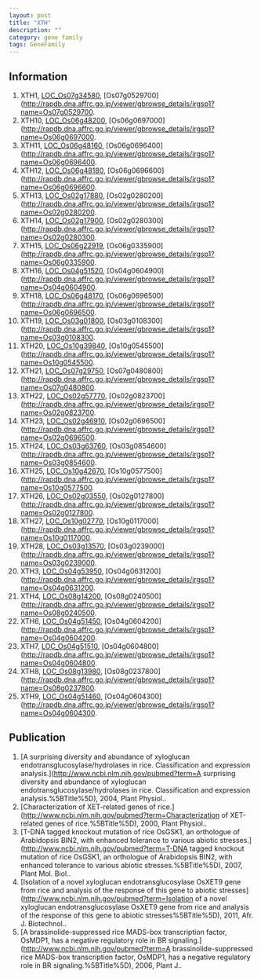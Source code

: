 ```yaml
---
layout: post
title: "XTH"
description: ""
category: gene family
tags: GeneFamily
---
```


## Information
1. XTH1, [LOC_Os07g34580](http://rice.plantbiology.msu.edu/cgi-bin/ORF_infopage.cgi?orf=LOC_Os07g34580), [Os07g0529700](http://rapdb.dna.affrc.go.jp/viewer/gbrowse_details/irgsp1?name=Os07g0529700.
2. XTH10, [LOC_Os06g48200](http://rice.plantbiology.msu.edu/cgi-bin/ORF_infopage.cgi?orf=LOC_Os06g48200), [Os06g0697000](http://rapdb.dna.affrc.go.jp/viewer/gbrowse_details/irgsp1?name=Os06g0697000.
3. XTH11, [LOC_Os06g48160](http://rice.plantbiology.msu.edu/cgi-bin/ORF_infopage.cgi?orf=LOC_Os06g48160), [Os06g0696400](http://rapdb.dna.affrc.go.jp/viewer/gbrowse_details/irgsp1?name=Os06g0696400.
4. XTH12, [LOC_Os06g48180](http://rice.plantbiology.msu.edu/cgi-bin/ORF_infopage.cgi?orf=LOC_Os06g48180), [Os06g0696600](http://rapdb.dna.affrc.go.jp/viewer/gbrowse_details/irgsp1?name=Os06g0696600.
5. XTH13, [LOC_Os02g17880](http://rice.plantbiology.msu.edu/cgi-bin/ORF_infopage.cgi?orf=LOC_Os02g17880), [Os02g0280200](http://rapdb.dna.affrc.go.jp/viewer/gbrowse_details/irgsp1?name=Os02g0280200.
6. XTH14, [LOC_Os02g17900](http://rice.plantbiology.msu.edu/cgi-bin/ORF_infopage.cgi?orf=LOC_Os02g17900), [Os02g0280300](http://rapdb.dna.affrc.go.jp/viewer/gbrowse_details/irgsp1?name=Os02g0280300.
7. XTH15, [LOC_Os06g22919](http://rice.plantbiology.msu.edu/cgi-bin/ORF_infopage.cgi?orf=LOC_Os06g22919), [Os06g0335900](http://rapdb.dna.affrc.go.jp/viewer/gbrowse_details/irgsp1?name=Os06g0335900.
8. XTH16, [LOC_Os04g51520](http://rice.plantbiology.msu.edu/cgi-bin/ORF_infopage.cgi?orf=LOC_Os04g51520), [Os04g0604900](http://rapdb.dna.affrc.go.jp/viewer/gbrowse_details/irgsp1?name=Os04g0604900.
9. XTH18, [LOC_Os06g48170](http://rice.plantbiology.msu.edu/cgi-bin/ORF_infopage.cgi?orf=LOC_Os06g48170), [Os06g0696500](http://rapdb.dna.affrc.go.jp/viewer/gbrowse_details/irgsp1?name=Os06g0696500.
10. XTH19, [LOC_Os03g01800](http://rice.plantbiology.msu.edu/cgi-bin/ORF_infopage.cgi?orf=LOC_Os03g01800), [Os03g0108300](http://rapdb.dna.affrc.go.jp/viewer/gbrowse_details/irgsp1?name=Os03g0108300.
11. XTH20, [LOC_Os10g39840](http://rice.plantbiology.msu.edu/cgi-bin/ORF_infopage.cgi?orf=LOC_Os10g39840), [Os10g0545500](http://rapdb.dna.affrc.go.jp/viewer/gbrowse_details/irgsp1?name=Os10g0545500.
12. XTH21, [LOC_Os07g29750](http://rice.plantbiology.msu.edu/cgi-bin/ORF_infopage.cgi?orf=LOC_Os07g29750), [Os07g0480800](http://rapdb.dna.affrc.go.jp/viewer/gbrowse_details/irgsp1?name=Os07g0480800.
13. XTH22, [LOC_Os02g57770](http://rice.plantbiology.msu.edu/cgi-bin/ORF_infopage.cgi?orf=LOC_Os02g57770), [Os02g0823700](http://rapdb.dna.affrc.go.jp/viewer/gbrowse_details/irgsp1?name=Os02g0823700.
14. XTH23, [LOC_Os02g46910](http://rice.plantbiology.msu.edu/cgi-bin/ORF_infopage.cgi?orf=LOC_Os02g46910), [Os02g0696500](http://rapdb.dna.affrc.go.jp/viewer/gbrowse_details/irgsp1?name=Os02g0696500.
15. XTH24, [LOC_Os03g63760](http://rice.plantbiology.msu.edu/cgi-bin/ORF_infopage.cgi?orf=LOC_Os03g63760), [Os03g0854600](http://rapdb.dna.affrc.go.jp/viewer/gbrowse_details/irgsp1?name=Os03g0854600.
16. XTH25, [LOC_Os10g42670](http://rice.plantbiology.msu.edu/cgi-bin/ORF_infopage.cgi?orf=LOC_Os10g42670), [Os10g0577500](http://rapdb.dna.affrc.go.jp/viewer/gbrowse_details/irgsp1?name=Os10g0577500.
17. XTH26, [LOC_Os02g03550](http://rice.plantbiology.msu.edu/cgi-bin/ORF_infopage.cgi?orf=LOC_Os02g03550), [Os02g0127800](http://rapdb.dna.affrc.go.jp/viewer/gbrowse_details/irgsp1?name=Os02g0127800.
18. XTH27, [LOC_Os10g02770](http://rice.plantbiology.msu.edu/cgi-bin/ORF_infopage.cgi?orf=LOC_Os10g02770), [Os10g0117000](http://rapdb.dna.affrc.go.jp/viewer/gbrowse_details/irgsp1?name=Os10g0117000.
19. XTH28, [LOC_Os03g13570](http://rice.plantbiology.msu.edu/cgi-bin/ORF_infopage.cgi?orf=LOC_Os03g13570), [Os03g0239000](http://rapdb.dna.affrc.go.jp/viewer/gbrowse_details/irgsp1?name=Os03g0239000.
20. XTH3, [LOC_Os04g53950](http://rice.plantbiology.msu.edu/cgi-bin/ORF_infopage.cgi?orf=LOC_Os04g53950), [Os04g0631200](http://rapdb.dna.affrc.go.jp/viewer/gbrowse_details/irgsp1?name=Os04g0631200.
21. XTH4, [LOC_Os08g14200](http://rice.plantbiology.msu.edu/cgi-bin/ORF_infopage.cgi?orf=LOC_Os08g14200), [Os08g0240500](http://rapdb.dna.affrc.go.jp/viewer/gbrowse_details/irgsp1?name=Os08g0240500.
22. XTH6, [LOC_Os04g51450](http://rice.plantbiology.msu.edu/cgi-bin/ORF_infopage.cgi?orf=LOC_Os04g51450), [Os04g0604200](http://rapdb.dna.affrc.go.jp/viewer/gbrowse_details/irgsp1?name=Os04g0604200.
23. XTH7, [LOC_Os04g51510](http://rice.plantbiology.msu.edu/cgi-bin/ORF_infopage.cgi?orf=LOC_Os04g51510), [Os04g0604800](http://rapdb.dna.affrc.go.jp/viewer/gbrowse_details/irgsp1?name=Os04g0604800.
24. XTH8, [LOC_Os08g13980](http://rice.plantbiology.msu.edu/cgi-bin/ORF_infopage.cgi?orf=LOC_Os08g13980), [Os08g0237800](http://rapdb.dna.affrc.go.jp/viewer/gbrowse_details/irgsp1?name=Os08g0237800.
25. XTH9, [LOC_Os04g51460](http://rice.plantbiology.msu.edu/cgi-bin/ORF_infopage.cgi?orf=LOC_Os04g51460), [Os04g0604300](http://rapdb.dna.affrc.go.jp/viewer/gbrowse_details/irgsp1?name=Os04g0604300.

## Publication
1. [A surprising diversity and abundance of xyloglucan endotransglucosylase/hydrolases in rice. Classification and expression analysis.](http://www.ncbi.nlm.nih.gov/pubmed?term=A surprising diversity and abundance of xyloglucan endotransglucosylase/hydrolases in rice. Classification and expression analysis.%5BTitle%5D), 2004, Plant Physiol..
2. [Characterization of XET-related genes of rice.](http://www.ncbi.nlm.nih.gov/pubmed?term=Characterization of XET-related genes of rice.%5BTitle%5D), 2000, Plant Physiol..
3. [T-DNA tagged knockout mutation of rice OsGSK1, an orthologue of Arabidopsis BIN2, with enhanced tolerance to various abiotic stresses.](http://www.ncbi.nlm.nih.gov/pubmed?term=T-DNA tagged knockout mutation of rice OsGSK1, an orthologue of Arabidopsis BIN2, with enhanced tolerance to various abiotic stresses.%5BTitle%5D), 2007, Plant Mol. Biol..
4. [Isolation of a novel xyloglucan endotransglucosylase OsXET9 gene from rice and analysis of the response of this gene to abiotic stresses](http://www.ncbi.nlm.nih.gov/pubmed?term=Isolation of a novel xyloglucan endotransglucosylase OsXET9 gene from rice and analysis of the response of this gene to abiotic stresses%5BTitle%5D), 2011, Afr. J. Biotechnol..
5. [A brassinolide-suppressed rice MADS-box transcription factor, OsMDP1, has a negative regulatory role in BR signaling.](http://www.ncbi.nlm.nih.gov/pubmed?term=A brassinolide-suppressed rice MADS-box transcription factor, OsMDP1, has a negative regulatory role in BR signaling.%5BTitle%5D), 2006, Plant J..


